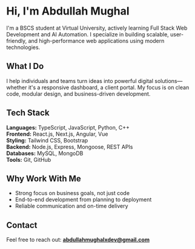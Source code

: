 # Hi, I'm Abdullah Mughal

I'm a BSCS student at Virtual University, actively learning Full Stack Web Development and AI Automation. I specialize in building scalable, user-friendly, and high-performance web applications using modern technologies.

## What I Do
I help individuals and teams turn ideas into powerful digital solutions—whether it's a responsive dashboard, a client portal. My focus is on clean code, modular design, and business-driven development.

## Tech Stack

**Languages:** TypeScript, JavaScript, Python, C++  
**Frontend:** React.js, Next.js, Angular, Vue  
**Styling:** Tailwind CSS, Bootstrap  
**Backend:** Node.js, Express, Mongoose, REST APIs  
**Databases:** MySQL, MongoDB  
**Tools:** Git, GitHub

## Why Work With Me
- Strong focus on business goals, not just code  
- End-to-end development from planning to deployment  
- Reliable communication and on-time delivery

## Contact
Feel free to reach out: **abdullahmughalxdev@gmail.com**
